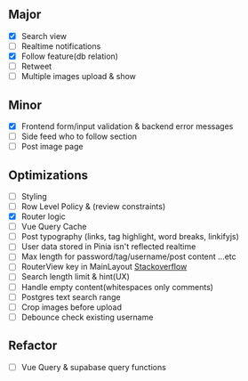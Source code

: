 ## Major

- [x] Search view
- [ ] Realtime notifications
- [x] Follow feature(db relation)
- [ ] Retweet
- [ ] Multiple images upload & show

## Minor

- [x] Frontend form/input validation & backend error messages
- [ ] Side feed who to follow section
- [ ] Post image page

## Optimizations

- [ ] Styling
- [ ] Row Level Policy & (review constraints)
- [x] Router logic
- [ ] Vue Query Cache
- [ ] Post typography (links, tag highlight, word breaks, linkifyjs)
- [ ] User data stored in Pinia isn't reflected realtime
- [ ] Max length for password/tag/username/post content ...etc
- [ ] RouterView key in MainLayout [Stackoverflow](https://stackoverflow.com/questions/69638667/vue-router-is-changing-the-url-but-not-re-rendering-the-component)
- [ ] Search length limit & hint(UX)
- [ ] Handle empty content(whitespaces only comments)
- [ ] Postgres text search range
- [ ] Crop images before upload
- [ ] Debounce check existing username

## Refactor

- [ ] Vue Query & supabase query functions
